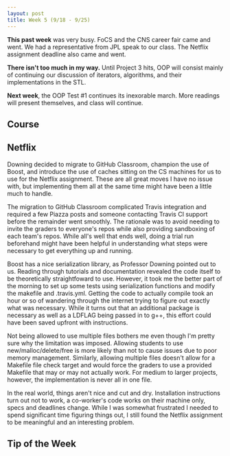 ```yaml
---
layout: post
title: Week 5 (9/18 - 9/25)
---
```


**This past week** was very busy. FoCS and the CNS career fair came and went. We had a representative from JPL speak to our class. The Netflix assignment deadline also came and went.

**There isn't too much in my way.** Until Project 3 hits, OOP will consist mainly of continuing our discussion of iterators,
algorithms, and their implementations in the STL.

**Next week**, the OOP Test #1 continues its inexorable march. More readings will present themselves, and class will continue.

Course
------


Netflix
-------
Downing decided to migrate to GitHub Classroom, champion the use of Boost, and introduce the use of caches sitting on the CS machines for us to use for the Netflix assignment. These are all great moves I have no issue with, but implementing them all at the same time might have been a little much to handle.

The migration to GitHub Classroom complicated Travis integration and required a few Piazza posts and someone contacting Travis CI support before the remainder went smoothly. The rationale was to avoid needing to invite the graders to everyone's repos while also providing sandboxing of each team's repos. While all's well that ends well, doing a trial run beforehand might have been helpful in understanding what steps were necessary to get everything up and running. 

Boost has a nice serialization library, as Professor Downing pointed out to us. Reading through tutorials and documentation revealed the code itself to be theoretically straightfoward to use. However, it took me the better part of the morning to set up some tests using serialization functions and modify the makefile and .travis.yml. Getting the code to actually compile took an hour or so of wandering through the internet trying to figure out exactly what was necessary. While it turns out that an additional package is necessary as well as a LDFLAG being passed in to g++, this effort could have been saved upfront with instructions.

Not being allowed to use multiple files bothers me even though I'm pretty sure why the limitation was imposed. Allowing students to use new/malloc/delete/free is more likely than not to cause issues due to poor memory management. Similarly, allowing multiple files doesn't allow for a Makefile file check target and would force the graders to use a provided Makefile that may or may not actually work. For medium to larger projects, however, the implementation is never all in one file.

In the real world, things aren't nice and cut and dry. Installation instructions turn out not to work, a co-worker's code works on their machine only, specs and deadlines change. While I was somewhat frustrated I needed to spend significant time figuring things out, I still found the Netflix assignment to be meaningful and an interesting problem.

Tip of the Week
---------------

